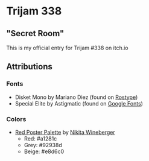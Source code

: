 # Trijam 338 
## "Secret Room"
This is my official entry for Trijam #338 on itch.io
## Attributions
### Fonts
- Disket Mono by Mariano Diez (found on [Rostype](https://rostype.com/disket/))
- Special Elite by Astigmatic (found on [Google Fonts](https://fonts.google.com/specimen/Special+Elite))
### Colors
- [Red Poster Palette](https://lospec.com/palette-list/red-poster) by [Nikita Wineberger](https://lospec.com/bw672558) 
	- Red: #a1281c
	- Grey: #92938d
	- Beige: #e8d6c0